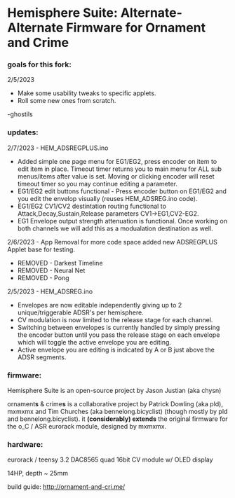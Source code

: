Hemisphere Suite: Alternate-Alternate Firmware for Ornament and Crime
===

### goals for this fork:
2/5/2023
<ul>  
  <li>Make some usability tweaks to specific applets.</li>
  <li>Roll some new ones from scratch.</li>
</ul>
-ghostils

### updates:
2/7/2023 - HEM_ADSREGPLUS.ino
<ul>
<li> Added simple one page menu for EG1/EG2, press encoder on item to edit item in place. Timeout timer returns you to main menu for ALL sub menus/items after value is set. Moving or clicking encoder will reset timeout timer so you may continue editing a parameter.</li>
<li> EG1/EG2 edit buttons functional - Press encoder button on EG1/EG2 and you edit the envelop visually (reuses HEM_ADSREG.ino code).</li>
<li> EG1/EG2 CV1/CV2 destintation routing functional to Attack,Decay,Sustain,Release parameters CV1->EG1,CV2-EG2.</li> 
<li> EG1 Envelope output strength attenuation is functional. Once working on both channels we will add this as a modualation destination as well. </li> 
</ul>


2/6/2023 - App Removal for more code space added new ADSREGPLUS Applet base for testing. 
<ul>
<li> REMOVED - Darkest Timeline </li>
<li> REMOVED - Neural Net </li>
<li> REMOVED - Pong </li> 
</ul>

2/5/2023 - HEM_ADSREG.ino
<ul>
<li>Envelopes are now editable independently giving up to 2 unique/triggerable ADSR's per hemisphere.</li>  
<li>CV modulation is now limited to the release stage for each channel.</li>
<li>Switching between envelopes is currently handled by simply pressing the encoder button until you pass the release stage on each envelope which will toggle the active envelope you are editing.</li>
<li>Active envelope you are editing is indicated by A or B just above the ADSR segments.</li>
</ul>


### firmware:

Hemisphere Suite is an open-source project by Jason Justian (aka chysn)

ornament**s** & crime**s** is a collaborative project by Patrick Dowling (aka pld), mxmxmx and Tim Churches (aka bennelong.bicyclist) (though mostly by pld and bennelong.bicyclist). it **(considerably) extends** the original firmware for the o_C / ASR eurorack module, designed by mxmxmx.

### hardware:

eurorack / teensy 3.2 DAC8565 quad 16bit CV module w/ OLED display

14HP, depth ~ 25mm

build guide: http://ornament-and-cri.me/


